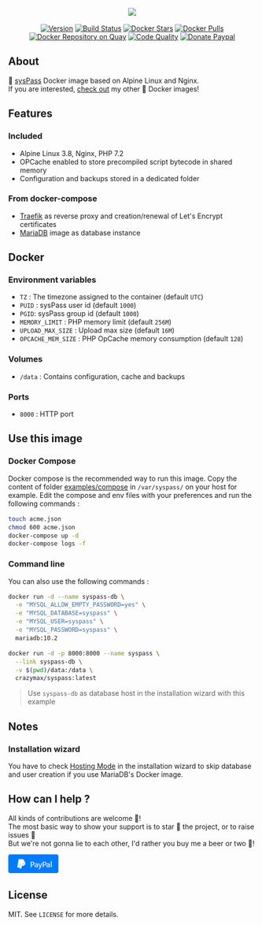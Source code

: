 <p align="center"><a href="https://github.com/crazy-max/docker-syspass" target="_blank"><img height="128"src="https://raw.githubusercontent.com/crazy-max/docker-syspass/master/.res/docker-syspass.jpg"></a></p>

<p align="center">
  <a href="https://microbadger.com/images/crazymax/syspass"><img src="https://images.microbadger.com/badges/version/crazymax/syspass.svg?style=flat-square" alt="Version"></a>
  <a href="https://travis-ci.com/crazy-max/docker-syspass"><img src="https://img.shields.io/travis/com/crazy-max/docker-syspass/master.svg?style=flat-square" alt="Build Status"></a>
  <a href="https://hub.docker.com/r/crazymax/syspass/"><img src="https://img.shields.io/docker/stars/crazymax/syspass.svg?style=flat-square" alt="Docker Stars"></a>
  <a href="https://hub.docker.com/r/crazymax/syspass/"><img src="https://img.shields.io/docker/pulls/crazymax/syspass.svg?style=flat-square" alt="Docker Pulls"></a>
  <a href="https://quay.io/repository/crazymax/syspass"><img src="https://quay.io/repository/crazymax/syspass/status?style=flat-square" alt="Docker Repository on Quay"></a>
  <a href="https://www.codacy.com/app/crazy-max/docker-syspass"><img src="https://img.shields.io/codacy/grade/583373a748d24c868a4809caace825bd.svg?style=flat-square" alt="Code Quality"></a>
  <a href="https://www.paypal.com/cgi-bin/webscr?cmd=_s-xclick&hosted_button_id=CPB3K38DL665W"><img src="https://img.shields.io/badge/donate-paypal-7057ff.svg?style=flat-square" alt="Donate Paypal"></a>
</p>

## About

🐳 [sysPass](https://syspass.org) Docker image based on Alpine Linux and Nginx.<br />
If you are interested, [check out](https://hub.docker.com/r/crazymax/) my other 🐳 Docker images!

## Features

### Included

* Alpine Linux 3.8, Nginx, PHP 7.2
* OPCache enabled to store precompiled script bytecode in shared memory
* Configuration and backups stored in a dedicated folder

### From docker-compose

* [Traefik](https://github.com/containous/traefik-library-image) as reverse proxy and creation/renewal of Let's Encrypt certificates
* [MariaDB](https://github.com/docker-library/mariadb) image as database instance

## Docker

### Environment variables

* `TZ` : The timezone assigned to the container (default `UTC`)
* `PUID` : sysPass user id (default `1000`)
* `PGID`: sysPass group id (default `1000`)
* `MEMORY_LIMIT` : PHP memory limit (default `256M`)
* `UPLOAD_MAX_SIZE` : Upload max size (default `16M`)
* `OPCACHE_MEM_SIZE` : PHP OpCache memory consumption (default `128`)

### Volumes

* `/data` : Contains configuration, cache and backups

### Ports

* `8000` : HTTP port

## Use this image

### Docker Compose

Docker compose is the recommended way to run this image. Copy the content of folder [examples/compose](examples/compose) in `/var/syspass/` on your host for example. Edit the compose and env files with your preferences and run the following commands :

```bash
touch acme.json
chmod 600 acme.json
docker-compose up -d
docker-compose logs -f
```

### Command line

You can also use the following commands :

```bash
docker run -d --name syspass-db \
  -e "MYSQL_ALLOW_EMPTY_PASSWORD=yes" \
  -e "MYSQL_DATABASE=syspass" \
  -e "MYSQL_USER=syspass" \
  -e "MYSQL_PASSWORD=syspass" \
  mariadb:10.2
```

```bash
docker run -d -p 8000:8000 --name syspass \
  --link syspass-db \
  -v $(pwd)/data:/data \
  crazymax/syspass:latest
```

> Use `syspass-db` as database host in the installation wizard with this example

## Notes

### Installation wizard

You have to check [Hosting Mode](https://doc.syspass.org/en/installing/hostingmode.html) in the installation wizard to skip database and user creation if you use MariaDB's Docker image.

## How can I help ?

All kinds of contributions are welcome :raised_hands:!<br />
The most basic way to show your support is to star :star2: the project, or to raise issues :speech_balloon:<br />
But we're not gonna lie to each other, I'd rather you buy me a beer or two :beers:!

[![Paypal](.res/paypal.png)](https://www.paypal.com/cgi-bin/webscr?cmd=_s-xclick&hosted_button_id=CPB3K38DL665W)

## License

MIT. See `LICENSE` for more details.
